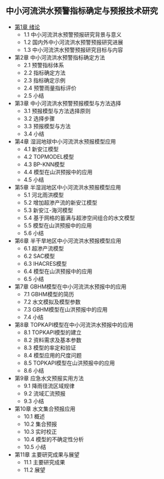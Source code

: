 ## 中小河流洪水预警指标确定与预报技术研究
- [第1章 绪论](chapter1.md)
	- 1.1 中小河流洪水预警预报研究背景与意义
	- 1.2 国内外中小河流洪水预警预报研究进展
	- 1.3 中小河流洪水预警预报研究目标与内容
- 第2章 中小河流洪水预警指标确定方法
	- 2.1 预警指标体系
	- 2.2 指标确定方法
	- 2.3 指标确定示例
	- 2.4 预警雨量指标评价
	- 2.5 小结
- 第3章 中小河流洪水预警预报模型与方法选择
	- 3.1 预报模型与方法选择原则
	- 3.2 选择步骤
	- 3.3 预报模型与方法
	- 3.4 小结
- 第4章 湿润地球中小河流洪水预报模型应用
	- 4.1 新安江模型
	- 4.2 TOPMODEL模型
	- 4.3 BP-KNN模型
	- 4.4 模型在山洪预报中的应用
	- 4.5 小结
- 第5章 半湿润地区中小河流洪水预报模型应用
	- 5.1 河北雨洪模型
	- 5.2 增加超渗产流的新安江模型
	- 5.3 新安江-海河模型
	- 5.4 基于网格的蓄满与超渗空间组合的水文模型
	- 5.5 模型在山洪预报中的应用
	- 5.6 小结
- 第6章 半干旱地区中小河流洪水预报模型应用
	- 6.1 超渗产流模型
	- 6.2 SAC模型
	- 6.3 IHACRES模型
	- 6.4 模型在山洪预报中的应用
	- 6.5 小结
- 第7章 GBHM模型在中小河流洪水预报中的应用
	- 7.1 GBHM模型的简历
	- 7.2 水文模拟及模型参数
	- 7.3 GBHM模型在山洪预报中的应用
	- 7.4 小结
- 第8章 TOPKAPI模型在中小河流洪水预报中的应用
	- 8.1 TOPKAPI模型的建立
	- 8.2 资料需求及基本参数
	- 8.3 模型的率定和验证
	- 8.4 模型应用的尺度问题
	- 8.5 TOPKAPI模型在山洪预报中的应用
	- 8.6 小结
- 第9章 应急水文预报实用方法
	- 9.1 降雨径流区域规律
	- 9.2 流域汇流预报
	- 9.3 小结
- 第10章 水文集合预报应用
	- 10.1 概述
	- 10.2 集合预报
	- 10.3 实时校正
	- 10.4 模型的不确定性分析
	- 10.5 小结
- 第11章 主要研究成果与展望
	- 11.1 主要研究成果
	- 11.2 展望